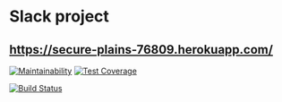 # Slack project

## https://secure-plains-76809.herokuapp.com/


[![Maintainability](https://api.codeclimate.com/v1/badges/68cecddc7f46baaf7fe0/maintainability)](https://codeclimate.com/github/alexeypant/project-lvl4-s295/maintainability)
[![Test Coverage](https://api.codeclimate.com/v1/badges/68cecddc7f46baaf7fe0/test_coverage)](https://codeclimate.com/github/alexeypant/project-lvl4-s295/test_coverage)



[![Build Status](https://travis-ci.org/alexeypant/project-lvl3-s294.svg?branch=master)](https://travis-ci.org/alexeypant/project-lvl3-s294)
